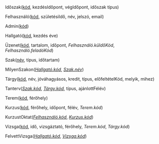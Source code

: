 Időszak(<u>kód</u>, kezdésIdőpont, végIdőpont, időszak típus)

Felhasználó(<u>kód</u>, születésiIdő, név, jelszó, email)

Admin(<u>kód</u>)

Hallgató(<u>kód</u>, kezdés éve)

Üzenet(<u>kód</u>, tartalom, időpont, *Felhasználó.küldőKód*, *Felhasználó.feladóKód*)

Szak(<u>név</u>, típus, időtartam)

MilyenSzakon(<u>*Hallgató.kód*</u>, <u>*Szak.név*</u>)

Tárgy(<u>kód</u>, név, jóváhagyásos, kredit, típus, előfeltételKód, melyik, mihez)

Tanterv(<u>*Szak.kód*</u>, <u>*Tárgy.kód*</u>, típus, ajánlottFélév)

Terem(<u>kód</u>, férőhely)

Kurzus(<u>kód</u>, férőhely, időpont, félév, *Terem.kód*)

KurzustOktat(<u>*Felhasználó.kód*</u>, <u>*Kurzus.kód*</u>)

Vizsga(<u>kód</u>, idő, vizsgáztató, férőhely, *Terem.kód*, *Tárgy.kód*)

FelvettVizsga(*<u>Hallgató.kód</u>*, *<u>Vizsga.kód</u>*)
